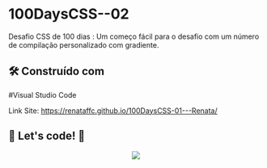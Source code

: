 # 100DaysCSS--02

Desafio CSS de 100 dias : Um começo fácil para o desafio com um número de compilação personalizado com gradiente.

## 🛠️ Construído com

#Visual Studio Code

Link Site:   https://renataffc.github.io/100DaysCSS-01---Renata/

## 🚀 Let's code! 🚀

<div align="center">
   <img src= "https://user-images.githubusercontent.com/97262523/215878407-4c2352ca-cb07-41d0-9cf1-49a909c4c3d5.png">
</div>
